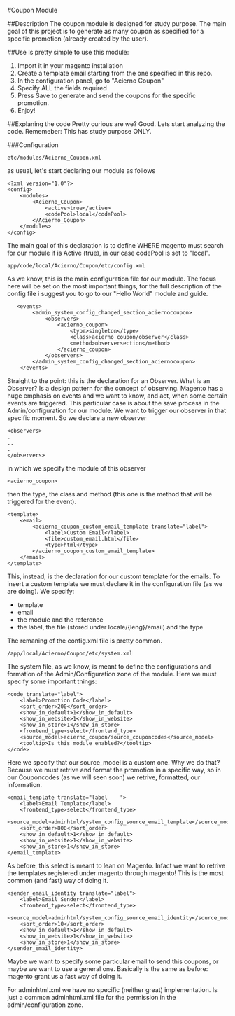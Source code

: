 #Coupon Module

##Description
The coupon module is designed for study purpose.
The main goal of this project is to generate as many coupon as 
specified for a specific promotion (already created by the user).

##Use
Is pretty simple to use this module: 
1) Import it in your magento installation 
2) Create a template email starting from the one specified in this repo.
3) In the configuration panel, go to "Acierno Coupon"
4) Specify ALL the fields required 
5) Press Save to generate and send the coupons for the specific promotion.
6) Enjoy! 


##Explaning the code
Pretty curious are we? Good. Lets start analyzing the code. Rememeber: This
has study purpose ONLY. 

###Configuration

    etc/modules/Acierno_Coupon.xml

as usual, let's start declaring our module as follows

    <?xml version="1.0"?>
    <config>
        <modules>
            <Acierno_Coupon>
                <active>true</active>
                <codePool>local</codePool>
            </Acierno_Coupon>
        </modules>
    </config>
    
The main goal of this declaration is to define WHERE magento must
search for our module if is Active (true), in our case codePool is set to "local".


    app/code/local/Acierno/Coupon/etc/config.xml

As we know, this is the main configuration file for our module.
The focus here will be set on the most important things, for the
full description of the config file i suggest you to go to our
"Hello World" module and guide.

       <events>
            <admin_system_config_changed_section_aciernocoupon>
                <observers>
                    <acierno_coupon>
                        <type>singleton</type>
                        <class>acierno_coupon/observer</class>
                        <method>observersection</method>
                    </acierno_coupon>
                </observers>
            </admin_system_config_changed_section_aciernocoupon>
        </events>
        
Straight to the point: this is the declaration for an Observer.
What is an Observer? Is a design pattern for the concept of 
observing. Magento has a huge emphasis on events and we want
to know, and act, when some certain events are triggered. This
particular case is about the save process in the Admin/configuration
for our module. We want to trigger our observer in that specific
moment. So we declare a new observer

    <observers>
    .
    ..
    .
    </observers>
    
in which we specify the module of this observer

    <acierno_coupon>
    
then the type, the class and method (this one is the method
that will be triggered for the event).

    <template>
        <email>
            <acierno_coupon_custom_email_template translate="label">
                <label>Custom Email</label>
                <file>custom_email.html</file>
                <type>html</type>
            </acierno_coupon_custom_email_template>
        </email>
    </template>
    
This, instead, is the declaration for our custom template for the emails.
To insert a custom template we must declare it in the configuration
file (as we are doing). We specify:

- template
- email
- the module and the reference 
- the label, the file (stored under locale/{leng}/email) and the type
    
The remaning of the config.xml file is pretty common.


    /app/local/Acierno/Coupon/etc/system.xml
    
The system file, as we know, is meant to define the configurations
and formation of the Admin/Configuration zone of the module. Here
we must specify some important things:

    <code translate="label">
        <label>Promotion Code</label>
        <sort_order>200</sort_order>
        <show_in_default>1</show_in_default>
        <show_in_website>1</show_in_website>
        <show_in_store>1</show_in_store>
        <frontend_type>select</frontend_type>
        <source_model>acierno_coupon/source_couponcodes</source_model>
        <tooltip>Is this module enabled?</tooltip>
    </code>

Here we specify that our source_model is a custom one. Why we
do that? Because we must retrive and format the promotion in 
a specific way, so in our Couponcodes (as we will seen soon) we
retrive, formatted, our information.

    <email_template translate="label    ">
        <label>Email Template</label>
        <frontend_type>select</frontend_type>
        <source_model>adminhtml/system_config_source_email_template</source_model>
        <sort_order>800</sort_order>
        <show_in_default>1</show_in_default>
        <show_in_website>1</show_in_website>
        <show_in_store>1</show_in_store>
    </email_template>
    
As before, this select is meant to lean on Magento. Infact
we want to retrive the templates registered under magento 
through magento! This is the most common (and fast) way of 
doing it. 

    <sender_email_identity translate="label">
        <label>Email Sender</label>
        <frontend_type>select</frontend_type>
        <source_model>adminhtml/system_config_source_email_identity</source_model>
        <sort_order>10</sort_order>
        <show_in_default>1</show_in_default>
        <show_in_website>1</show_in_website>
        <show_in_store>1</show_in_store>
    </sender_email_identity>
    
Maybe we want to specify some particular email to send this
coupons, or maybe we want to use a general one. Basically is
the same as before: magento grant us a fast way of doing it.


For adminhtml.xml we have no specific (neither great) implementation.
Is just a common adminhtml.xml file for the permission in the 
admin/configuration zone. 